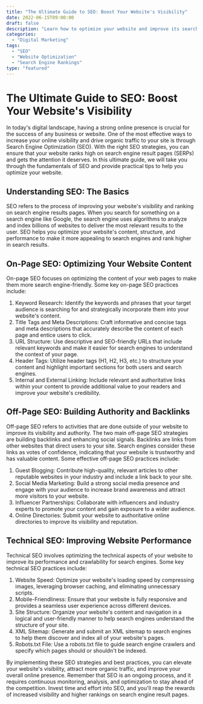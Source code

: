 ```yaml
---
title: "The Ultimate Guide to SEO: Boost Your Website's Visibility"
date: 2022-06-15T09:00:00
draft: false
description: "Learn how to optimize your website and improve its search engine rankings with these SEO strategies."
categories:
  - "Digital Marketing"
tags:
  - "SEO"
  - "Website Optimization"
  - "Search Engine Rankings"
type: "featured"
---
```


# The Ultimate Guide to SEO: Boost Your Website's Visibility

In today's digital landscape, having a strong online presence is crucial for the success of any business or website. One of the most effective ways to increase your online visibility and drive organic traffic to your site is through Search Engine Optimization (SEO). With the right SEO strategies, you can ensure that your website ranks high on search engine result pages (SERPs) and gets the attention it deserves. In this ultimate guide, we will take you through the fundamentals of SEO and provide practical tips to help you optimize your website.

## Understanding SEO: The Basics

SEO refers to the process of improving your website's visibility and ranking on search engine results pages. When you search for something on a search engine like Google, the search engine uses algorithms to analyze and index billions of websites to deliver the most relevant results to the user. SEO helps you optimize your website's content, structure, and performance to make it more appealing to search engines and rank higher in search results.

## On-Page SEO: Optimizing Your Website Content

On-page SEO focuses on optimizing the content of your web pages to make them more search engine-friendly. Some key on-page SEO practices include:

1. Keyword Research: Identify the keywords and phrases that your target audience is searching for and strategically incorporate them into your website's content.
2. Title Tags and Meta Descriptions: Craft informative and concise tags and meta descriptions that accurately describe the content of each page and entice users to click.
3. URL Structure: Use descriptive and SEO-friendly URLs that include relevant keywords and make it easier for search engines to understand the context of your page.
4. Header Tags: Utilize header tags (H1, H2, H3, etc.) to structure your content and highlight important sections for both users and search engines.
5. Internal and External Linking: Include relevant and authoritative links within your content to provide additional value to your readers and improve your website's credibility.

## Off-Page SEO: Building Authority and Backlinks

Off-page SEO refers to activities that are done outside of your website to improve its visibility and authority. The two main off-page SEO strategies are building backlinks and enhancing social signals. Backlinks are links from other websites that direct users to your site. Search engines consider these links as votes of confidence, indicating that your website is trustworthy and has valuable content. Some effective off-page SEO practices include:

1. Guest Blogging: Contribute high-quality, relevant articles to other reputable websites in your industry and include a link back to your site.
2. Social Media Marketing: Build a strong social media presence and engage with your audience to increase brand awareness and attract more visitors to your website.
3. Influencer Partnerships: Collaborate with influencers and industry experts to promote your content and gain exposure to a wider audience.
4. Online Directories: Submit your website to authoritative online directories to improve its visibility and reputation.

## Technical SEO: Improving Website Performance

Technical SEO involves optimizing the technical aspects of your website to improve its performance and crawlability for search engines. Some key technical SEO practices include:

1. Website Speed: Optimize your website's loading speed by compressing images, leveraging browser caching, and eliminating unnecessary scripts.
2. Mobile-Friendliness: Ensure that your website is fully responsive and provides a seamless user experience across different devices.
3. Site Structure: Organize your website's content and navigation in a logical and user-friendly manner to help search engines understand the structure of your site.
4. XML Sitemap: Generate and submit an XML sitemap to search engines to help them discover and index all of your website's pages.
5. Robots.txt File: Use a robots.txt file to guide search engine crawlers and specify which pages should or shouldn't be indexed.

By implementing these SEO strategies and best practices, you can elevate your website's visibility, attract more organic traffic, and improve your overall online presence. Remember that SEO is an ongoing process, and it requires continuous monitoring, analysis, and optimization to stay ahead of the competition. Invest time and effort into SEO, and you'll reap the rewards of increased visibility and higher rankings on search engine result pages.
